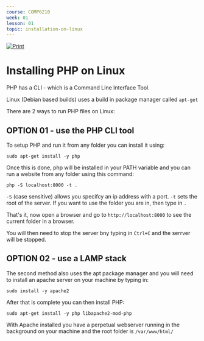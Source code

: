 ```yaml
---
course: COMP6210
week: 01
lesson: 01
topic: installation-on-linux
---
```


[![Print](https://img.shields.io/badge/DOWNLOAD_PDF-CLICK_HERE-green.svg)](https://github.com/ToiOhomaiBCS/COMP6210-Course-Material/raw/master/week01/extra/01a-Install-PHP-on-Linux-Debian.pdf)

# Installing PHP on Linux

PHP has a CLI - which is a Command Line Interface Tool.

Linux (Debian based builds) uses a build in package manager called  `apt-get`

There are 2 ways to run PHP files on Linux:

## OPTION 01 - use the PHP CLI tool

To setup PHP and run it from any folder you can install it using:
```
sudo apt-get install -y php
```

Once this is done, php will be installed in your PATH variable and you can run a website from any folder using this command:
```
php -S localhost:8000 -t .
```

`-S` (case sensitive) allows you specifcy an ip address with a port.
`-t` sets the root of the server. If you want to use the folder you are in, then type in `.`

That's it, now open a browser and go to `http://localhost:8000` to see the current folder in a browser.

You will then need to stop the server bny typing in `Ctrl+C` and the serrver will be stopped.

## OPTION 02 - use a LAMP stack

The second method also uses the apt package manager and you will need to install an apache server on your machine by typing in:
```
sudo install -y apache2
```

After that is complete you can then install PHP:
```
sudo apt-get install -y php libapache2-mod-php
```

With Apache installed you have a perpetual webserver running in the background on your machine and the root folder is `/var/www/html/`

